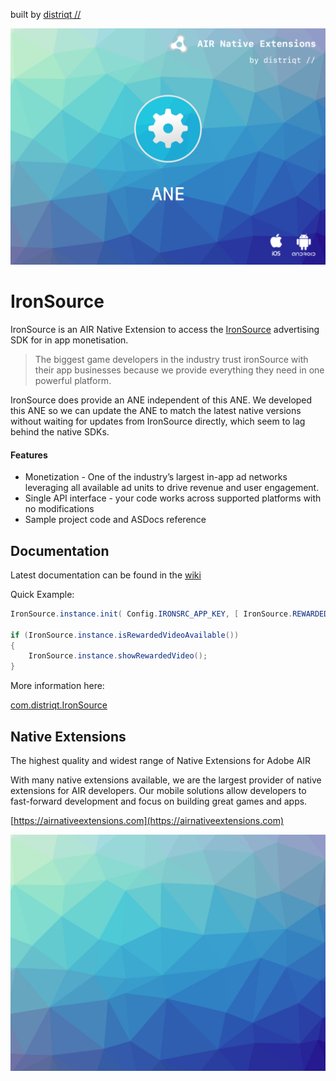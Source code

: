 built by [distriqt //](https://airnativeextensions.com) 

![](images/hero.png)

# IronSource

IronSource is an AIR Native Extension to access the [IronSource](https://www.ironsrc.com/) advertising SDK for in app monetisation.

>
> The biggest game developers in the industry trust ironSource with their app businesses because we provide everything they need in one powerful platform.
>


IronSource does provide an ANE independent of this ANE. We developed this ANE so we can update the ANE to match the latest native versions without waiting for updates from IronSource directly, which seem to lag behind the native SDKs.



#### Features

- Monetization - One of the industry’s largest in-app ad networks leveraging all available ad units to drive revenue and user engagement.
- Single API interface - your code works across supported platforms with no modifications
- Sample project code and ASDocs reference




## Documentation

Latest documentation can be found in the [wiki](https://github.com/distriqt/ANE-IronSource/wiki)

Quick Example: 

```actionscript
IronSource.instance.init( Config.IRONSRC_APP_KEY, [ IronSource.REWARDED_VIDEO ] );

if (IronSource.instance.isRewardedVideoAvailable())
{
    IronSource.instance.showRewardedVideo();
}
```

More information here: 

[com.distriqt.IronSource](https://airnativeextensions.com/extension/com.distriqt.IronSource)



## Native Extensions

The highest quality and widest range of Native Extensions for Adobe AIR

With many native extensions available, we are the largest provider of native extensions for AIR developers. 
Our mobile solutions allow developers to fast-forward development and focus on building great games and apps.

[https://airnativeextensions.com](https://airnativeextensions.com)



![](images/promo.png)



